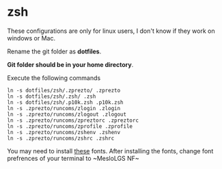 # zsh

These configurations are only for linux users, I don't know if they work on windows or Mac.

Rename the git folder as **dotfiles**.

**Git folder should be in your home directory**.

Execute the following commands
```
ln -s dotfiles/zsh/.zprezto/ .zprezto
ln -s dotfiles/zsh/.zsh/ .zsh
ln -s dotfiles/zsh/.p10k.zsh .p10k.zsh
ln -s .zprezto/runcoms/zlogin .zlogin
ln -s .zprezto/runcoms/zlogout .zlogout
ln -s .zprezto/runcoms/zpreztorc .zpreztorc
ln -s .zprezto/runcoms/zprofile .zprofile
ln -s .zprezto/runcoms/zshenv .zshenv
ln -s .zprezto/runcoms/zshrc .zshrc
```

You may need to install [these](https://github.com/romkatv/powerlevel10k#meslo-nerd-font-patched-for-powerlevel10k) fonts. After installing the fonts, change font prefrences of your terminal to ~MesloLGS NF~

